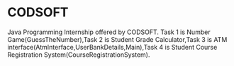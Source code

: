 # CODSOFT
Java Programming Internship offered by CODSOFT.
Task 1 is Number Game(GuessTheNumber),Task 2 is Student Grade Calculator,Task 3 is ATM interface(AtmInterface,UserBankDetails,Main),Task 4 is Student Course Registration System(CourseRegistrationSystem).
